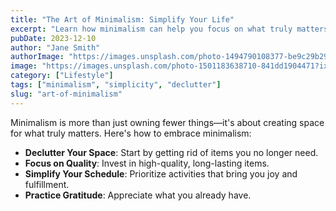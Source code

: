 ```yaml
---
title: "The Art of Minimalism: Simplify Your Life"
excerpt: "Learn how minimalism can help you focus on what truly matters."
pubDate: 2023-12-10
author: "Jane Smith"
authorImage: "https://images.unsplash.com/photo-1494790108377-be9c29b29330?ixlib=rb-1.2.1&auto=format&fit=crop&w=500&q=60"
image: "https://images.unsplash.com/photo-1501183638710-841dd1904471?ixlib=rb-1.2.1&auto=format&fit=crop&w=500&q=60"
category: ["Lifestyle"]
tags: ["minimalism", "simplicity", "declutter"]
slug: "art-of-minimalism"
---
```


Minimalism is more than just owning fewer things—it's about creating space for what truly matters. Here's how to embrace minimalism:

- **Declutter Your Space**: Start by getting rid of items you no longer need.
- **Focus on Quality**: Invest in high-quality, long-lasting items.
- **Simplify Your Schedule**: Prioritize activities that bring you joy and fulfillment.
- **Practice Gratitude**: Appreciate what you already have.
